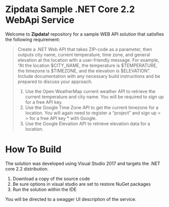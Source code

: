 # Zipdata Sample .NET Core 2.2 WebApi Service

Welcome to **Zipdata!** repository for a sample WEB API solution that satisfies the following requirement:

> Create a .NET Web API that takes ZIP-code as a parameter, then outputs city name, current temperature, time zone,
> and general elevation at the location with a user-friendly message. 
> For example, 
> “At the location $CITY_NAME, the temperature is $TEMPERATURE, the timezone is $TIMEZONE, and the elevation is $ELEVATION”. 
> Include documentation with any necessary build instructions and be prepared to discuss your approach.
>	1. Use the Open WeatherMap current weather API to retrieve the current temperature and city name. 
>      You will be required to sign up for a free API key.
>	2. Use the Google Time Zone API to get the current timezone for a location. You will again need to register a “project” and sign up > >      for a free API key * with Google.
>	3. Use the Google Elevation API to retrieve elevation data for a location.

# How To Build
The solution was developed using Visual Studio 2017 and targets the .NET core 2.2 distribution. 
1. Download a copy of the source code
2. Be sure options in visual studio are set to restore NuGet packages
3. Run the solution within the IDE

You will be directed to a swagger UI description of the service.

